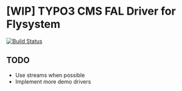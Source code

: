 # [WIP] TYPO3 CMS FAL Driver for Flysystem

[![Build Status](https://travis-ci.org/cedricziel/fal-flysystem.svg?branch=master)](https://travis-ci.org/cedricziel/fal-flysystem)

## TODO

* Use streams when possible
* Implement more demo drivers
